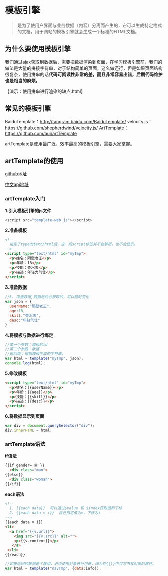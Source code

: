 

# 模板引擎

> 是为了使用户界面与业务数据（内容）分离而产生的，它可以生成特定格式的文档，用于网站的模板引擎就会生成一个标准的HTML文档。

## 为什么要使用模板引擎

我们通过ajax获取到数据后，需要把数据渲染到页面，在学习模板引擎前，我们的做法是大量的拼接字符串，对于结构简单的页面，这么做还行，但是如果页面结构很复杂，使用拼串的话**代码可阅读性非常的差，而且非常容易出错，后期代码维护也是相当的麻烦。** 

【演示：使用拼串进行渲染的缺点.html】



## 常见的模板引擎

BaiduTemplate：http://tangram.baidu.com/BaiduTemplate/
velocity.js：https://github.com/shepherdwind/velocity.js/
ArtTemplate：https://github.com/aui/artTemplate

artTemplate是使用最广泛，效率最高的模板引擎，需要大家掌握。



## artTemplate的使用

[github地址](https://github.com/aui/art-template)

[中文api地址](https://aui.github.io/art-template/docs/)

### artTemplate入门

**1.引入模板引擎的js文件** 

```javascript
<script src="template-web.js"></script>
```

**2.准备模板** 

```html
<!--
  指定了type为text/html后，这一段script标签并不会解析，也不会显示。
-->
<script type="text/html" id="myTmp">
  <p>姓名：隔壁老王</p>
  <p>年龄：18</p>
  <p>技能：查水表</p>
  <p>描述：年轻力气壮</p>
</script>
```

**3.准备数据**

```javascript
//3. 准备数据,数据是后台获取的，可以随时变化
var json = {
  userName:"隔壁老王",
  age:18,
  skill:"查水表",
  desc:"年轻气壮"
}
```

**4.将模板与数据进行绑定**

```javascript
//第一个参数：模板的id
//第二个参数：数据
//返回值：根据模板生成的字符串。
var html = template("myTmp", json);
console.log(html);
```

**5.修改模板**

```html
<script type="text/html" id="myTmp">
  <p>姓名：{{userName}}</p>
  <p>年龄：{{age}}</p>
  <p>技能：{{skill}}</p>
  <p>描述：{{desc}}</p>
</script>
```



**6.将数据显示到页面**

```javascript
var div = document.querySelector("div");
div.innerHTML = html;
```



### artTemplate语法

**if语法**

```html
{{if gender='男'}}
  <div class="man">
{{else}}
  <div class="woman">
{{/if}}
```

**each语法**

```html
<!--
  1. {{each data}}  可以通过$value 和 $index获取值和下标
  2. {{each data v i}}  自己指定值为v，下标为i
-->
{{each data v i}}
<li>
  <a href="{{v.url}}">
    <img src="{{v.src}}" alt="">
    <p>{{v.content}}</p>
   </a>
 </li>
{{/each}}
```

```javascript
//如果返回的数据是个数组，必须使用对象进行包裹，因为在{{}}中只写书写对象的属性。
var html = template("navTmp", {data:info});
```
